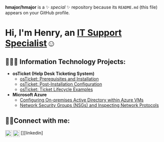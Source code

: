 

**hmajor/hmajor** is a ✨ _special_ ✨ repository because its `README.md` (this file) appears on your GitHub profile.
<h1>Hi, I'm Henry, an <a href="https://www.linkedin.com/in/henry-major-4357848/">IT Support Specialist</a>☺</h1>

<h2>👨🏿‍💻 Information Technology Projects:</h2>

- <b>osTicket (Help Desk Ticketing System)</b>
  - [osTicket: Prerequisites and Installation](https://github.com/hmajor/osticket-prereqs)
  - [osTicket: Post-Installation Configuration](https://github.com/hmajor/post-install-config)
  - [osTicket: Ticket Lifecycle Examples](https://github.com/hmajor/ticket-lifecycle)
- <b>Microsoft Azure</b>
  - [Configuring On-premises Active Directory within Azure VMs](https://github.com/hmajor/configure-ad)
  - [Network Security Groups (NSGs) and Inspecting Network Protocols](https://github.com/hmajor/azure-network-protocols)

<h2>🤳🏿Connect with me:</h2>


[<img align="left" alt="Henry | LinkedIn" width="22px" src="https://cdn.jsdelivr.net/npm/simple-icons@v3/icons/linkedin.svg" />][linkedin]
[<img align="left" alt="Henry | Instagram" width="22px" src="https://cdn.jsdelivr.net/npm/simple-icons@v3/icons/instagram.svg" />][instagram]


[instagram]: https://www.instagram.com/Henry
[instagram]: https://www.instagram.com/Josh
